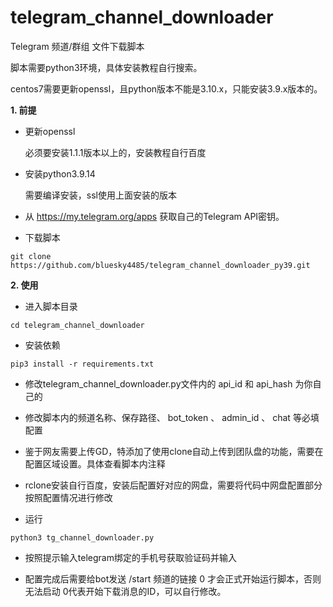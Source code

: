 # telegram_channel_downloader
Telegram 频道/群组 文件下载脚本

脚本需要python3环境，具体安装教程自行搜索。

centos7需要更新openssl，且python版本不能是3.10.x，只能安装3.9.x版本的。


**1. 前提**
 
 - 更新openssl
 
   必须要安装1.1.1版本以上的，安装教程自行百度

 - 安装python3.9.14
   
   需要编译安装，ssl使用上面安装的版本
 
 
 - 从 https://my.telegram.org/apps 获取自己的Telegram API密钥。

 - 下载脚本
 ```
 git clone https://github.com/bluesky4485/telegram_channel_downloader_py39.git
 ```

**2. 使用**

 - 进入脚本目录
 ```
 cd telegram_channel_downloader
 ```
 - 安装依赖 
 
 ```
 pip3 install -r requirements.txt
 ```

 - 修改telegram_channel_downloader.py文件内的 api_id 和 api_hash 为你自己的

 - 修改脚本内的频道名称、保存路径、 bot_token 、 admin_id 、 chat 等必填配置
 
 - 鉴于网友需要上传GD，特添加了使用clone自动上传到团队盘的功能，需要在配置区域设置。具体查看脚本内注释

 - rclone安装自行百度，安装后配置好对应的网盘，需要将代码中网盘配置部分按照配置情况进行修改
   
 - 运行  
 ```
 python3 tg_channel_downloader.py
 ```
 - 按照提示输入telegram绑定的手机号获取验证码并输入
 
 - 配置完成后需要给bot发送 /start 频道的链接 0 才会正式开始运行脚本，否则无法启动 0代表开始下载消息的ID，可以自行修改。
 